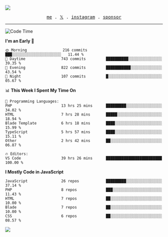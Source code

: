 <img style="bottom: 800px;" src="https://imgur.com/rilHVxA.png"/>
<p align="center">
  <samp>
    <a href="https://fayln.com">me</a> .
    <!-- <a href="https://fayln.com/projects">projects</a> . -->
    <a href="https://go.fayln.com/twitter">𝕏</a> .
    <a href="https://go.fayln.com/instagram">instagram</a> .
<!--     <a href="https://go.fayln.com/polywork">polywork</a> . -->
    <a href="https://github.com/sponsors/faridhnzz">sponsor</a>
  </samp>
</p>

---
<!--START_SECTION:waka-->
![Code Time](http://img.shields.io/badge/Code%20Time-3%2C380%20hrs%207%20mins-blue)

**I'm an Early 🐤** 

```text
🌞 Morning                216 commits         ███░░░░░░░░░░░░░░░░░░░░░░   11.44 % 
🌆 Daytime                743 commits         ██████████░░░░░░░░░░░░░░░   39.35 % 
🌃 Evening                822 commits         ███████████░░░░░░░░░░░░░░   43.54 % 
🌙 Night                  107 commits         █░░░░░░░░░░░░░░░░░░░░░░░░   05.67 % 
```


📊 **This Week I Spent My Time On** 

```text
💬 Programming Languages: 
PHP                      13 hrs 25 mins      █████████░░░░░░░░░░░░░░░░   34.02 % 
HTML                     7 hrs 28 mins       █████░░░░░░░░░░░░░░░░░░░░   18.94 % 
Blade Template           6 hrs 18 mins       ████░░░░░░░░░░░░░░░░░░░░░   15.99 % 
TypeScript               5 hrs 57 mins       ████░░░░░░░░░░░░░░░░░░░░░   15.11 % 
Other                    2 hrs 42 mins       ██░░░░░░░░░░░░░░░░░░░░░░░   06.87 % 

🔥 Editors: 
VS Code                  39 hrs 26 mins      █████████████████████████   100.00 % 
```

**I Mostly Code in JavaScript** 

```text
JavaScript               26 repos            █████████░░░░░░░░░░░░░░░░   37.14 % 
PHP                      8 repos             ███░░░░░░░░░░░░░░░░░░░░░░   11.43 % 
HTML                     7 repos             ██░░░░░░░░░░░░░░░░░░░░░░░   10.00 % 
Blade                    7 repos             ██░░░░░░░░░░░░░░░░░░░░░░░   10.00 % 
CSS                      6 repos             ██░░░░░░░░░░░░░░░░░░░░░░░   08.57 % 
```




<!--END_SECTION:waka-->

![](https://hit.yhype.me/github/profile?user_id=29797712)
